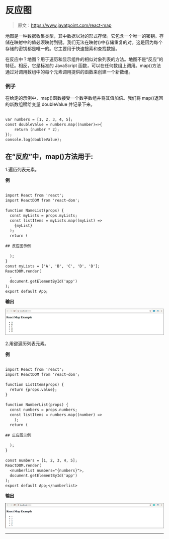 # 反应图

> 原文：<https://www.javatpoint.com/react-map>

地图是一种数据收集类型，其中数据以对的形式存储。它包含一个唯一的密钥。存储在映射中的值必须映射到键。我们无法在映射()中存储重复的对。这是因为每个存储的密钥都是唯一的。它主要用于快速搜索和查找数据。

在反应中？地图？用于遍历和显示组件的相似对象列表的方法。地图不是“反应”的特征。相反，它是标准的 JavaScript 函数，可以在任何数组上调用。map()方法通过对调用数组中的每个元素调用提供的函数来创建一个新数组。

### 例子

在给定的示例中，map()函数接受一个数字数组并将其值加倍。我们将 map()返回的新数组赋给变量 doubleValue 并记录下来。

```

var numbers = [1, 2, 3, 4, 5]; 
const doubleValue = numbers.map((number)=>{ 
	return (number * 2); 
}); 
console.log(doubleValue); 

```

## 在“反应”中，map()方法用于:

1.遍历列表元素。

**例**

```

import React from 'react'; 
import ReactDOM from 'react-dom'; 

function NameList(props) {
  const myLists = props.myLists;
  const listItems = myLists.map((myList) =>
    {myList}
  );
  return (

## 反应图示例

  );
}
const myLists = ['A', 'B', 'C', 'D', 'D']; 
ReactDOM.render(
  ,
  document.getElementById('app')
);
export default App; 
```

**输出**

![React Map](img/b85be09ba5a2a2b40c4c043e89bb5713.png)

2.用键遍历列表元素。

**例**

```

import React from 'react'; 
import ReactDOM from 'react-dom'; 

function ListItem(props) {
  return {props.value};
}

function NumberList(props) {
  const numbers = props.numbers;
  const listItems = numbers.map((number) =>
    );
  return (

## 反应图示例

  );
}

const numbers = [1, 2, 3, 4, 5];
ReactDOM.render(
  <numberlist numbers="{numbers}">,
  document.getElementById('app')
);
export default App;</numberlist> 
```

**输出**

![React Map](img/085acb1c636552820d3feebbdc9e9c89.png)

* * *